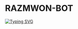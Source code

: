 # RAZMWON-BOT
[![Typing SVG](https://readme-typing-svg.herokuapp.com?font=Dancing+Script&color=%2362F77C&center=true&vCenter=true&multiline=true&height=100&lines=WELCOME+TO+%E1%8F%92%E1%8E%AA%E1%8F%83%E1%8E%B7%E1%8E%B3%E1%8E%A7%E1%8F%81-BOT;CREATED+BY+RAZ;THIS+IS+A+BGM+BOT+WITH+MORE+FUTURES)](https://git.io/typing-svg)
